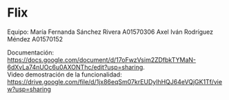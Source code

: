 # Flix
Equipo: 
María Fernanda Sánchez Rivera A01570306
Axel Iván Rodríguez Méndez    A01570152

Documentación: https://docs.google.com/document/d/17oFwzVsim2ZDfbkTYMaN-6dXvLa74nUOc6u0AXONThc/edit?usp=sharing.  
Video demostración de la funcionalidad: https://drive.google.com/file/d/1jx86eqSm07krEUDylhHQJ64eVQjGK1Tf/view?usp=sharing 
